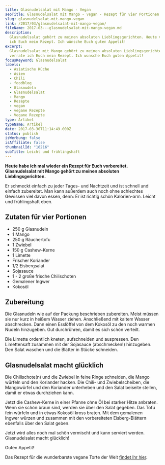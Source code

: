 ```yaml
---
title: Glasnudelsalat mit Mango - Vegan
seoTitle: Glasnudelsalat mit Mango - vegan - Rezept für vier Portionen
slug: glasnudelsalat-mit-mango-vegan
link: /2017/03/glasnudelsalat-mit-mango-vegan/
fileName: 2017-03---glasnudelsalat-mit-mango-vegan.md
description:
  Glasnudelsalat gehört zu meinen absoluten Lieblingsgerichten. Heute verrate
  ich Euch mein Rezept. Ich wünsche Euch guten Appetit!
excerpt:
  Glasnudelsalat mit Mango gehört zu meinen absoluten Lieblingsgerichten. Heute
  verrate ich Euch mein Rezept. Ich wünsche Euch guten Appetit!
focusKeyword: Glasnudelsalat
labels:
  - Asiatische Küche
  - Asien
  - Chili
  - foodblog
  - Glasnudeln
  - Glasnudelsalat
  - Mango
  - Rezepte
  - vegan
  - vegane Rezepte
  - Vegane Rezepte
type: Artikel
typeName: Artikel
date: 2017-03-30T11:14:49.000Z
status: publish
isWerbung: false
isAffiliate: false
thumbnailId: "16216"
subTitle: Leicht und frühlingshaft
---
```


<strong>Heute habe ich mal wieder ein Rezept für Euch vorbereitet.
Glasnudelsalat mit Mango gehört zu meinen absoluten Lieblingsgerichten.
</strong>

Er schmeckt einfach zu jeder Tages- und Nachtzeit und ist schnell und einfach
zubereitet. Man kann außerdem auch noch ohne schlechtes Gewissen viel davon
essen, denn: Er ist richtig schön Kalorien-arm. Leicht und frühlingshaft eben.

## Zutaten für vier Portionen

<ul>
    <li>250 g Glasnudeln</li>
    <li>1 Mango</li>
    <li>250 g Räuchertofu</li>
    <li>1 Zwiebel</li>
    <li>150 g Cashew-Kerne</li>
    <li>1 Limette</li>
    <li>Frischer Koriander</li>
    <li>1/2 Eisbergsalat</li>
    <li>Sojasauce</li>
    <li>1 - 2 große frische Chilischoten</li>
    <li>Gemalener Ingwer</li>
    <li>Kokosöl</li>
</ul>

## Zubereitung

Die Glasnudeln wie auf der Packung beschrieben zubereiten. Meist müssen sie nur
kurz in heißem Wasser ziehen. Anschließend mit kaltem Wasser abschrecken. Dann
einen Esslöffel von dem Kokosöl zu den noch warmen Nudeln hinzugeben. Gut
durchrühren, damit es sich schön verteilt.

Die Limette ordentlich kneten, aufschneiden und auspressen. Den Limettensaft
zusammen mit der Sojasauce (abschmecken!) hinzugeben. Den Salat waschen und die
Blätter in Stücke schneiden.

## Glasnudelsalat macht glücklich

Die Chilischote(n) und die Zwiebel in feine Ringe schneiden, die Mango würfeln
und den Koriander hacken. Die Chili- und Zwiebelscheiben, die Mangowürfel und
den Koriander unterheben und den Salat beiseite stellen, damit er etwas
durchziehen kann.

Jetzt die Cashew-Kerne in einer Pfanne ohne Öl bei starker Hitze anbraten. Wenn
sie schön braun sind, werden sie über den Salat gegeben. Das Tofu fein würfeln
und in etwas Kokosöl kross braten. Mit dem gemalenen Ingwer würzen und zusammen
mit den vorbereiteten Eisberg-Blättern ebenfalls über den Salat geben.

Jetzt wird alles noch mal schön vermischt und kann serviert werden.
Glasnudelsalat macht glücklich!

Guten Appetit!

Das Rezept für die wunderbarste vegane Torte der Welt
[findet Ihr hier](/2014/09/die-wunderbarste-vegane-torte-der-welt/).

[](/2015/03/die-ultimative-vegane-festivalliste)

